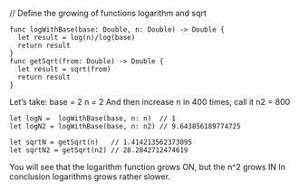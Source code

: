 // Define the growing of functions logarithm and sqrt

    func logWithBase(base: Double, n: Double) -> Double {
      let result = log(n)/log(base)
      return result
    }      
    func getSqrt(from: Double) -> Double {
      let result = sqrt(from)
      return result
    }

Let’s take:
base = 2
n = 2
And then increase n in 400 times, call it n2 = 800

    let logN =  logWithBase(base, n: n)  // 1
    let logN2 = logWithBase(base, n: n2) // 9.643856189774725

    let sqrtN = getSqrt(n)   // 1.414213562373095
    let sqrtN2 = getSqrt(n2) // 28.2842712474619

You will see that the logarithm function grows ON, but the n^2 grows IN In conclusion logarithms grows rather slower.

